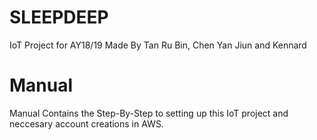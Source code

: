 # SLEEPDEEP
IoT Project for AY18/19
Made By Tan Ru Bin, Chen Yan Jiun and Kennard

# Manual
Manual Contains the Step-By-Step to setting up this IoT project and neccesary account creations in AWS.
